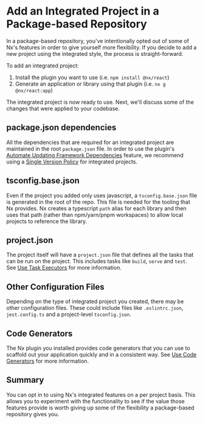 # Add an Integrated Project in a Package-based Repository

In a package-based repository, you've intentionally opted out of some of Nx's features in order to give yourself more flexibility. If you decide to add a new project using the integrated style, the process is straight-forward.

To add an integrated project:

1. Install the plugin you want to use (i.e. `npm install @nx/react`)
2. Generate an application or library using that plugin (i.e. `nx g @nx/react:app`)

The integrated project is now ready to use. Next, we'll discuss some of the changes that were applied to your codebase.

## package.json dependencies

All the dependencies that are required for an integrated project are maintained in the root `package.json` file. In order to use the plugin's [Automate Updating Framework Dependencies](/core-features/automate-updating-dependencies) feature, we recommend using a [Single Version Policy](/more-concepts/dependency-management#single-version-policy) for integrated projects.

## tsconfig.base.json

Even if the project you added only uses javascript, a `tsconfig.base.json` file is generated in the root of the repo. This file is needed for the tooling that Nx provides.  Nx creates a typescript `path` alias for each library and then uses that path (rather than npm/yarn/pnpm workspaces) to allow local projects to reference the library.

## project.json

The project itself will have a `project.json` file that defines all the tasks that can be run on the project. This includes tasks like `build`, `serve` and `test`. See [Use Task Executors](/plugin-features/use-task-executors) for more information.

## Other Configuration Files

Depending on the type of integrated project you created, there may be other configuration files.  These could include files like `.eslintrc.json`, `jest.config.ts` and a project-level `tsconfig.json`.

## Code Generators

The Nx plugin you installed provides code generators that you can use to scaffold out your application quickly and in a consistent way. See [Use Code Generators](/plugin-features/use-code-generators) for more information.

## Summary

You can opt in to using Nx's integrated features on a per project basis. This allows you to experiment with the functionality to see if the value those features provide is worth giving up some of the flexibility a package-based repository gives you.
